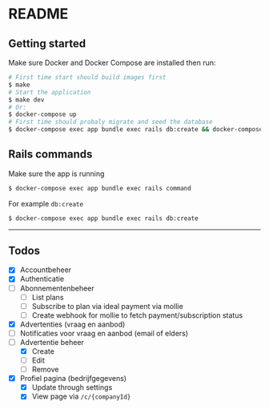 # README

## Getting started

Make sure Docker and Docker Compose are installed then run:

```sh
# First time start should build images first
$ make
# Start the application
$ make dev
# Or:
$ docker-compose up
# First time should probaly migrate and seed the database
$ docker-compose exec app bundle exec rails db:create && docker-compose exec app bundle exec rails db:migrate && docker-compose exec app bundle exec rails db:seed
```

## Rails commands

Make sure the app is running

```sh
$ docker-compose exec app bundle exec rails command
```

For example `db:create`

```sh
$ docker-compose exec app bundle exec rails db:create
```

---

## Todos

* [x] Accountbeheer
* [x] Authenticatie
* [ ] Abonnementenbeheer
    - [ ] List plans
    - [ ] Subscribe to plan via ideal payment via mollie
    - [ ] Create webhook for mollie to fetch payment/subscription status
* [x] Advertenties (vraag en aanbod)
* [ ] Notificaties voor vraag en aanbod (email of elders)
* [ ] Advertentie beheer
    - [x] Create
    - [ ] Edit
    - [ ] Remove
* [x] Profiel pagina (bedrijfgegevens)
    - [x] Update through settings
    - [x] View page via `/c/{companyId}`